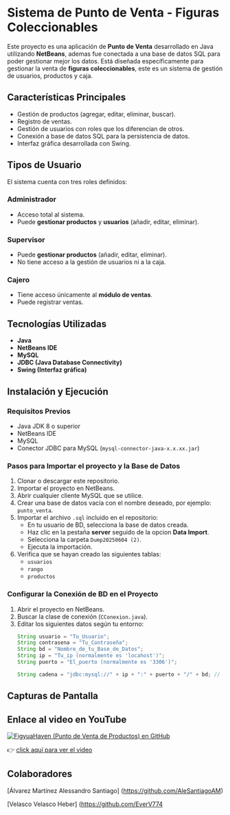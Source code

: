 # Sistema de Punto de Venta - Figuras Coleccionables

Este proyecto es una aplicación de **Punto de Venta** desarrollado en Java utilizando **NetBeans**, ademas fue conectada a una base de datos SQL para poder gestionar mejor los datos. 
Está diseñada específicamente para gestionar la venta de **figuras coleccionables**, este es un sistema de gestión de usuarios, productos y caja.

## Características Principales

- Gestión de productos (agregar, editar, eliminar, buscar).
- Registro de ventas.
- Gestión de usuarios con roles que los diferencian de otros.
- Conexión a base de datos SQL para la persistencia de datos.
- Interfaz gráfica desarrollada con Swing.

## Tipos de Usuario

El sistema cuenta con tres roles definidos:

### Administrador
- Acceso total al sistema.
- Puede **gestionar productos** y **usuarios** (añadir, editar, eliminar).

### Supervisor
- Puede **gestionar productos** (añadir, editar, eliminar).
- No tiene acceso a la gestión de usuarios ni a la caja.

### Cajero
- Tiene acceso únicamente al **módulo de ventas**.
- Puede registrar ventas.

## Tecnologías Utilizadas

- **Java**
- **NetBeans IDE**
- **MySQL**
- **JDBC (Java Database Connectivity)**
- **Swing (Interfaz gráfica)**

## Instalación y Ejecución

### Requisitos Previos

- Java JDK 8 o superior
- NetBeans IDE
- MySQL
- Conector JDBC para MySQL (`mysql-connector-java-x.x.xx.jar`)

### Pasos para Importar el proyecto y la Base de Datos

1. Clonar o descargar este repositorio.
2. Importar el proyecto en NetBeans.
3. Abrir cualquier cliente MySQL que se utilice.
4. Crear una base de datos vacía con el nombre deseado, por ejemplo: `punto_venta`.
5. Importar el archivo `.sql` incluido en el repositorio:
   - En tu usuario de BD, selecciona la base de datos creada.
   - Haz clic en la pestaña **server** seguido de la opcion **Data Import**.
   - Selecciona la carpeta `Dump20250604 (2)`.
   - Ejecuta la importación.
6. Verifica que se hayan creado las siguientes tablas:
   - `usuarios`
   - `rango`
   - `productos`

### Configurar la Conexión de BD en el Proyecto

1. Abrir el proyecto en NetBeans.
2. Buscar la clase de conexión (`CConexion.java`).
3. Editar los siguientes datos según tu entorno:
   ```java
   String usuario = "Tu_Usuario";
   String contrasena = "Tu_Contraseña";
   String bd = "Nombre_de_tu_Base_de_Datos";
   String ip = "Tu_ip (normalmente es 'locahost')";
   String puerto = "El_puerto (normalmente es '3306')";
   
   String cadena = "jdbc:mysql://" + ip + ":" + puerto + "/" + bd; // Esta linea se queda así.

## Capturas de Pantalla


## Enlace al video en YouTube

[![FigyuaHaven (Punto de Venta de Productos) en GitHub](https://img.youtube.com/vi/y6vOShTEtsw/0.jpg)](https://www.youtube.com/watch?v=y6vOShTEtsw)

👉 [click aquí para ver el video](https://youtu.be/y6vOShTEtsw)

## Colaboradores

[Álvarez Martínez Alessandro Santiago] (https://github.com/AleSantiagoAM)

[Velasco Velasco Heber] (https://github.com/EverV774

